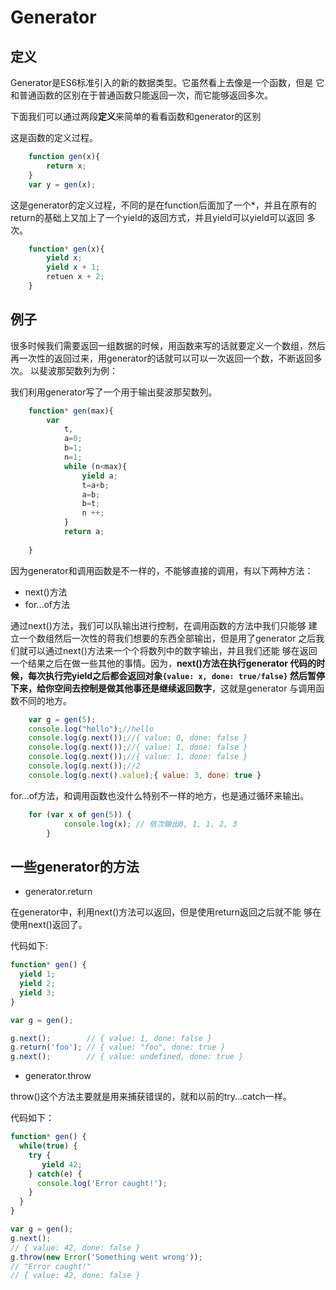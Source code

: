 # Generator

## 定义
Generator是ES6标准引入的新的数据类型。它虽然看上去像是一个函数，但是
它和普通函数的区别在于普通函数只能返回一次，而它能够返回多次。

下面我们可以通过两段**定义**来简单的看看函数和generator的区别

这是函数的定义过程。
```javascript
    function gen(x){
        return x;
    }
    var y = gen(x);
```
这是generator的定义过程，不同的是在function后面加了一个*，并且在原有的
return的基础上又加上了一个yield的返回方式，并且yield可以yield可以返回
多次。
```javascript
    function* gen(x){
        yield x;
        yield x + 1;
        retuen x + 2;
    }
```

## 例子

很多时候我们需要返回一组数据的时候，用函数来写的话就要定义一个数组，然后
再一次性的返回过来，用generator的话就可以可以一次返回一个数，不断返回多
次。
以斐波那契数列为例：

我们利用generator写了一个用于输出斐波那契数列。
```javascript
    function* gen(max){
        var
            t,
            a=0;
            b=1;
            n=1;
            while (n<max){
                yield a;
                t=a+b;
                a=b;
                b=t;
                n ++;
            }
            return a;
            
    }
```
因为generator和调用函数是不一样的，不能够直接的调用，有以下两种方法：

* next()方法
* for...of方法

通过next()方法，我们可以队输出进行控制，在调用函数的方法中我们只能够
建立一个数组然后一次性的蒋我们想要的东西全部输出，但是用了generator
之后我们就可以通过next()方法来一个个将数列中的数字输出，并且我们还能
够在返回一个结果之后在做一些其他的事情。因为，**next()方法在执行generator
代码的时候，每次执行完yield之后都会返回对象`{value: x, done: true/false}`
然后暂停下来，给你空间去控制是做其他事还是继续返回数字**，这就是generator
与调用函数不同的地方。

```javascript
    var g = gen(5);
    console.log("hello");//hello
    console.log(g.next());//{ value: 0, done: false }
    console.log(g.next());//{ value: 1, done: false }
    console.log(g.next());//{ value: 1, done: false }
    console.log(g.next());//2
    console.log(g.next().value);{ value: 3, done: true }
```

for...of方法，和调用函数也没什么特别不一样的地方，也是通过循环来输出。

```javascript
    for (var x of gen(5)) {
            console.log(x); // 依次输出0, 1, 1, 2, 3
        }
```
## 一些generator的方法

* generator.return

在generator中，利用next()方法可以返回，但是使用return返回之后就不能
够在使用next()返回了。

代码如下:

```javascript
function* gen() { 
  yield 1;
  yield 2;
  yield 3;
}

var g = gen();

g.next();        // { value: 1, done: false }
g.return('foo'); // { value: "foo", done: true }
g.next();        // { value: undefined, done: true }
```
* generator.throw

throw()这个方法主要就是用来捕获错误的，就和以前的try...catch一样。

代码如下：

```javascript
function* gen() {
  while(true) {
    try {
       yield 42;
    } catch(e) {
      console.log('Error caught!');
    }
  }
}

var g = gen();
g.next();
// { value: 42, done: false }
g.throw(new Error('Something went wrong'));
// "Error caught!"
// { value: 42, done: false }
```